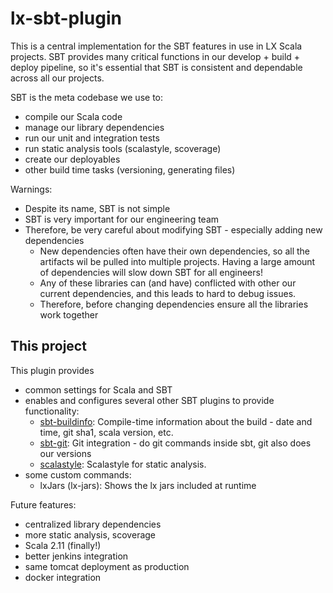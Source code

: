 # lx-sbt-plugin
This is a central implementation for the SBT features in use in LX Scala projects.  SBT provides many critical functions in our develop + build + deploy pipeline, so it's essential that SBT is consistent and dependable across all our projects.

SBT is the meta codebase we use to:
* compile our Scala code
* manage our library dependencies
* run our unit and integration tests
* run static analysis tools (scalastyle, scoverage)
* create our deployables
* other build time tasks (versioning, generating files)

Warnings:
* Despite its name, SBT is not simple
* SBT is very important for our engineering team
* Therefore, be very careful about modifying SBT - especially adding new dependencies
  * New dependencies often have their own dependencies, so all the artifacts wil be pulled into multiple projects.  Having a large amount of dependencies will slow down SBT for all engineers!
  * Any of these libraries can (and have) conflicted with other our current dependencies, and this leads to hard to debug issues.
  * Therefore, before changing dependencies ensure all the libraries work together

## This project

This plugin provides
* common settings for Scala and SBT
* enables and configures several other SBT plugins to provide functionality:
  * [sbt-buildinfo](https://github.com/sbt/sbt-buildinfo): Compile-time information about the build - date and time, git sha1, scala version, etc.
  * [sbt-git](https://github.com/sbt/sbt-git): Git integration - do git commands inside sbt, git also does our versions
  * [scalastyle](http://www.scalastyle.org/sbt.html): Scalastyle for static analysis.
* some custom commands:
  * lxJars (lx-jars): Shows the lx jars included at runtime

Future features:
* centralized library dependencies
* more static analysis, scoverage
* Scala 2.11 (finally!)
* better jenkins integration
* same tomcat deployment as production
* docker integration